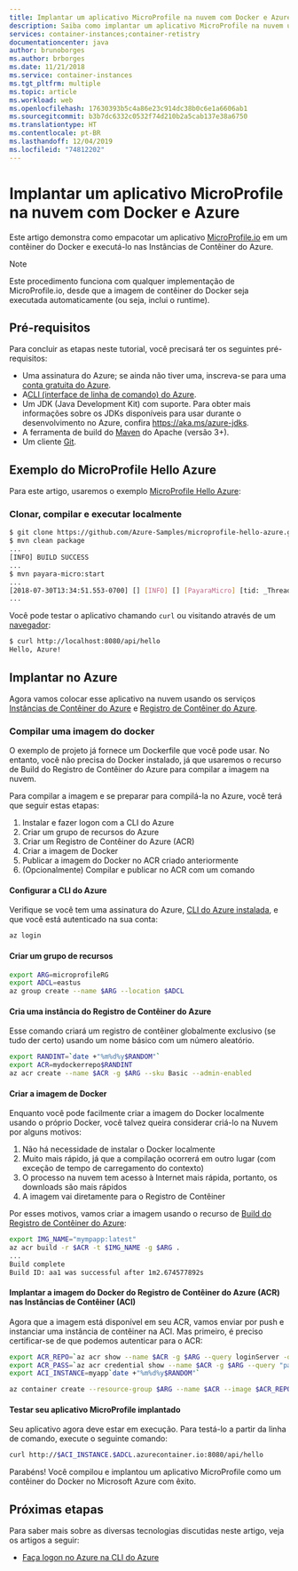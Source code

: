 ```yaml
---
title: Implantar um aplicativo MicroProfile na nuvem com Docker e Azure
description: Saiba como implantar um aplicativo MicroProfile na nuvem usando Instâncias de Contêiner do Azure e Docker.
services: container-instances;container-retistry
documentationcenter: java
author: brunoborges
ms.author: brborges
ms.date: 11/21/2018
ms.service: container-instances
ms.tgt_pltfrm: multiple
ms.topic: article
ms.workload: web
ms.openlocfilehash: 17630393b5c4a86e23c914dc38b0c6e1a6606ab1
ms.sourcegitcommit: b3b7dc6332c0532f74d210b2a5cab137e38a6750
ms.translationtype: HT
ms.contentlocale: pt-BR
ms.lasthandoff: 12/04/2019
ms.locfileid: "74812202"
---
```

# <a name="deploy-a-microprofile-application-to-the-cloud-with-docker-and-azure"></a>Implantar um aplicativo MicroProfile na nuvem com Docker e Azure

Este artigo demonstra como empacotar um aplicativo [MicroProfile.io] em um contêiner do Docker e executá-lo nas Instâncias de Contêiner do Azure.

> [!NOTE]
>
> Este procedimento funciona com qualquer implementação de MicroProfile.io, desde que a imagem de contêiner do Docker seja executada automaticamente (ou seja, inclui o runtime).

## <a name="prerequisites"></a>Pré-requisitos

Para concluir as etapas neste tutorial, você precisará ter os seguintes pré-requisitos:

* Uma assinatura do Azure; se ainda não tiver uma, inscreva-se para uma [conta gratuita do Azure].
* A[CLI (interface de linha de comando) do Azure].
* Um JDK (Java Development Kit) com suporte. Para obter mais informações sobre os JDKs disponíveis para usar durante o desenvolvimento no Azure, confira <https://aka.ms/azure-jdks>.
* A ferramenta de build do [Maven] do Apache (versão 3+).
* Um cliente [Git].

## <a name="microprofile-hello-azure-sample"></a>Exemplo do MicroProfile Hello Azure

Para este artigo, usaremos o exemplo [MicroProfile Hello Azure](https://github.com/azure-samples/microprofile-hello-azure):

### <a name="clone-build-and-run-locally"></a>Clonar, compilar e executar localmente

```bash
$ git clone https://github.com/Azure-Samples/microprofile-hello-azure.git
$ mvn clean package
...
[INFO] BUILD SUCCESS
...
$ mvn payara-micro:start
...
[2018-07-30T13:34:51.553-0700] [] [INFO] [] [PayaraMicro] [tid: _ThreadID=1 _ThreadName=main] [timeMillis: 1532982891553] [levelValue: 800] Payara Micro  5.182 #badassmicrofish (build 303) ready in 10,304 (ms)
...
```

Você pode testar o aplicativo chamando `curl` ou visitando através de um [navegador](http://localhost:8080/api/hello):

```bash
$ curl http://localhost:8080/api/hello
Hello, Azure!
```

## <a name="deploy-to-azure"></a>Implantar no Azure

Agora vamos colocar esse aplicativo na nuvem usando os serviços [Instâncias de Contêiner do Azure] e [Registro de Contêiner do Azure].

### <a name="build-a-docker-image"></a>Compilar uma imagem do docker

O exemplo de projeto já fornece um Dockerfile que você pode usar. No entanto, você não precisa do Docker instalado, já que usaremos o recurso de Build do Registro de Contêiner do Azure para compilar a imagem na nuvem.

Para compilar a imagem e se preparar para compilá-la no Azure, você terá que seguir estas etapas:

1. Instalar e fazer logon com a CLI do Azure
1. Criar um grupo de recursos do Azure
1. Criar um Registro de Contêiner do Azure (ACR)
1. Criar a imagem de Docker
1. Publicar a imagem do Docker no ACR criado anteriormente
1. (Opcionalmente) Compilar e publicar no ACR com um comando


#### <a name="set-up-azure-cli"></a>Configurar a CLI do Azure

Verifique se você tem uma assinatura do Azure, [CLI do Azure instalada](https://docs.microsoft.com/cli/azure/install-azure-cli?view=azure-cli-latest), e que você está autenticado na sua conta:

```bash
az login
```

#### <a name="create-a-resource-group"></a>Criar um grupo de recursos

```bash
export ARG=microprofileRG
export ADCL=eastus
az group create --name $ARG --location $ADCL
```

#### <a name="create-an-azure-container-registry-instance"></a>Cria uma instância do Registro de Contêiner do Azure

Esse comando criará um registro de contêiner globalmente exclusivo (se tudo der certo) usando um nome básico com um número aleatório.

```bash
export RANDINT=`date +"%m%d%y$RANDOM"`
export ACR=mydockerrepo$RANDINT
az acr create --name $ACR -g $ARG --sku Basic --admin-enabled
```

#### <a name="build-the-docker-image"></a>Criar a imagem de Docker

Enquanto você pode facilmente criar a imagem do Docker localmente usando o próprio Docker, você talvez queira considerar criá-lo na Nuvem por alguns motivos:

1. Não há necessidade de instalar o Docker localmente
1. Muito mais rápido, já que a compilação ocorrerá em outro lugar (com exceção de tempo de carregamento do contexto)
1. O processo na nuvem tem acesso à Internet mais rápida, portanto, os downloads são mais rápidos
1. A imagem vai diretamente para o Registro de Contêiner

Por esses motivos, vamos criar a imagem usando o recurso de [Build do Registro de Contêiner do Azure]:

```bash
export IMG_NAME="mympapp:latest"
az acr build -r $ACR -t $IMG_NAME -g $ARG .
...
Build complete
Build ID: aa1 was successful after 1m2.674577892s
```

#### <a name="deploy-docker-image-from-azure-container-registry-acr-into-container-instances-aci"></a>Implantar a imagem do Docker do Registro de Contêiner do Azure (ACR) nas Instâncias de Contêiner (ACI)

Agora que a imagem está disponível em seu ACR, vamos enviar por push e instanciar uma instância de contêiner na ACI. Mas primeiro, é preciso certificar-se de que podemos autenticar para o ACR:

```bash
export ACR_REPO=`az acr show --name $ACR -g $ARG --query loginServer -o tsv`
export ACR_PASS=`az acr credential show --name $ACR -g $ARG --query "passwords[0].value" -o tsv`
export ACI_INSTANCE=myapp`date +"%m%d%y$RANDOM"`

az container create --resource-group $ARG --name $ACR --image $ACR_REPO/$IMG_NAME --cpu 1 --memory 1 --registry-login-server $ACR_REPO --registry-username $ACR --registry-password $ACR_PASS --dns-name-label $ACI_INSTANCE --ports 8080
```

#### <a name="test-your-deployed-microprofile-application"></a>Testar seu aplicativo MicroProfile implantado

Seu aplicativo agora deve estar em execução. Para testá-lo a partir da linha de comando, execute o seguinte comando:

```bash
curl http://$ACI_INSTANCE.$ADCL.azurecontainer.io:8080/api/hello
````

Parabéns! Você compilou e implantou um aplicativo MicroProfile como um contêiner do Docker no Microsoft Azure com êxito.

## <a name="next-steps"></a>Próximas etapas

Para saber mais sobre as diversas tecnologias discutidas neste artigo, veja os artigos a seguir:

* [Faça logon no Azure na CLI do Azure](/azure/xplat-cli-connect)

<!-- URL List -->

[Build do Registro de Contêiner do Azure]: https://docs.microsoft.com/azure/container-registry/container-registry-build-overview
[MicroProfile.io]: https://microprofile.io
[CLI (interface de linha de comando) do Azure]: /cli/azure/overview
[Azure for Java Developers]: https://docs.microsoft.com/azure/java/
[Azure portal]: https://portal.azure.com/
[conta gratuita do Azure]: https://azure.microsoft.com/pricing/free-trial/
[Git]: https://github.com/
[Maven]: http://maven.apache.org/
[Java Development Kit (JDK)]: https://aka.ms/azure-jdks
<!-- http://www.oracle.com/technetwork/java/javase/downloads/ -->
[Instâncias de Contêiner do Azure]: https://docs.microsoft.com/azure/container-instances/
[Registro de Contêiner do Azure]:  https://docs.microsoft.com/azure/container-registry